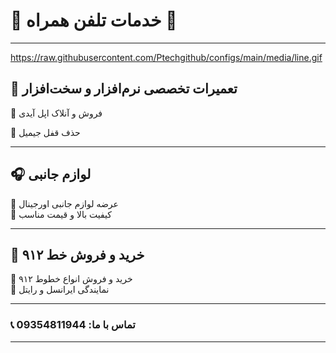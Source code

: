 # 💎 **خدمات تلفن همراه** 💎

---
https://raw.githubusercontent.com/Ptechgithub/configs/main/media/line.gif
## 🔧 **تعمیرات تخصصی نرم‌افزار و سخت‌افزار**

🔹 فروش و آنلاک اپل آیدی

🔹 حذف قفل جیمیل



---

## 🎧 **لوازم جانبی**
🔹 عرضه لوازم جانبی اورجینال  
🔹 کیفیت بالا و قیمت مناسب

---

## 📱 **خرید و فروش خط ۹۱۲**
🔹 خرید و فروش انواع خطوط ۹۱۲  
🔹 نمایندگی ایرانسل و رایتل

---

### **📞 تماس با ما: 09354811944**

---
